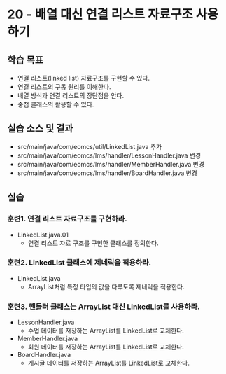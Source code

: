 # 20 - 배열 대신 연결 리스트 자료구조 사용하기

## 학습 목표

- 연결 리스트(linked list) 자료구조를 구현할 수 있다.
- 연결 리스트의 구동 원리를 이해한다.
- 배열 방식과 연결 리스트의 장단점을 안다.
- 중첩 클래스의 활용할 수 있다.

## 실습 소스 및 결과

- src/main/java/com/eomcs/util/LinkedList.java 추가
- src/main/java/com/eomcs/lms/handler/LessonHandler.java 변경
- src/main/java/com/eomcs/lms/handler/MemberHandler.java 변경
- src/main/java/com/eomcs/lms/handler/BoardHandler.java 변경

## 실습

### 훈련1. 연결 리스트 자료구조를 구현하라.

- LinkedList.java.01
    - 연결 리스트 자료 구조를 구현한 클래스를 정의한다.


### 훈련2. LinkedList 클래스에 제네릭을 적용하라.

- LinkedList.java
    - ArrayList처럼 특정 타입의 값을 다루도록 제네릭을 적용한다.


### 훈련3. 핸들러 클래스는 ArrayList 대신 LinkedList를 사용하라.

- LessonHandler.java
    - 수업 데이터를 저장하는 ArrayList를 LinkedList로 교체한다.
- MemberHandler.java
    - 회원 데이터를 저장하는 ArrayList를 LinkedList로 교체한다.
- BoardHandler.java
    - 게시글 데이터를 저장하는 ArrayList를 LinkedList로 교체한다.
